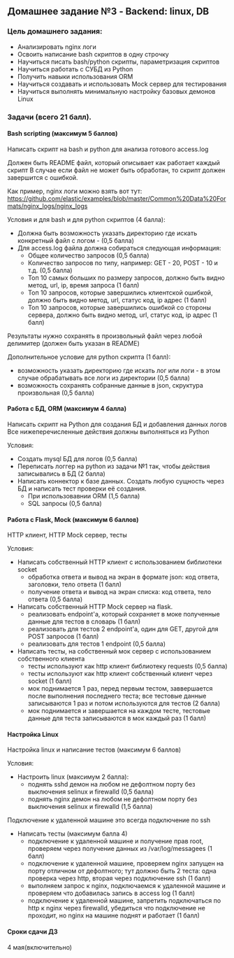 ## Домашнее задание №3 - Backend: linux, DB

### Цель домашнего задания:

- Анализировать nginx логи
- Освоить написание bash скриптов в одну строчку
- Научиться писать bash/python скрипты, параметризация скриптов
- Научиться работать с СУБД из Python
- Получить навыки использования ORM
- Научиться создавать и использовать Mock сервер для тестирования
- Научиться выполнять минимальную настройку базовых демонов Linux


### Задачи (всего 21 балл).
#### Bash scripting (максимум 5 баллов)
Написать скрипт на bash и python для анализа готового access.log

Должен быть README файл, который описывает как работает каждый скрипт
В случае если файл не может быть обработан, то скрипт должен завершится с ошибкой.

Как пример, nginx логи можно взять вот тут:
https://github.com/elastic/examples/blob/master/Common%20Data%20Formats/nginx_logs/nginx_logs

Условия и для bash и для python скриптов (4 балла):
- Должна быть возможность указать директорию где искать конкретный файл с логом - (0,5 балла)
- Для access.log файла должна собираться следующая информация:
    - Общее количество запросов (0,5 балла)
    - Количество запросов по типу, например: GET - 20, POST - 10 и т.д. (0,5 балла)
    - Топ 10 самых больших по размеру запросов, должно быть видно метод, url, ip, время запроса (1 балл)
    - Топ 10 запросов, которые завершились клиентской ошибкой, должно быть видно метод, url, статус код, ip адрес (1 балл)
    - Топ 10 запросов, которые завершились ошибкой со стороны сервера, должно быть видно метод, url, статус код, ip адрес (1 балл)
    
Результаты нужно сохранять в произвольный файл через любой делимитер (должен быть указан в README) 

Дополнительное условие для python скрипта (1 балл):
- возможность указать директорию где искать лог или логи - в этом случае обрабатывать все логи из директории (0,5 балла)
- возможность сохранять собранные данные в json, скруктура произвольная (0,5 балла)


#### Работа с БД, ORM (максимум 4 балла)
Написать скрипт на Python для создания БД и добавления данных логов
Все нижеперечисленные действия должны выполняться из Python

Условия: 

- Создать mysql БД для логов (0,5 балла)
- Переписать логгер на python из задачи №1 так, чтобы действия записывались в БД (2 балла)
- Написать коннектор к базе данных. Создать любую сущность через БД и написать тест проверки её создания.
    - При использовавнии ORM (1,5 балла)
    - SQL запросы (0,5 балла)


#### Работа с Flask, Mock (максимум 6 баллов)
HTTP клиент, HTTP Mock сервер, тесты

Условия:

- Написать собственный HTTP клиент с использованием библиотеки socket
    - обработка ответа и вывод на экран в формате json: код ответа, заголовки, тело ответа (1 балл)
    - получение ответа и вывод на экран списка: код ответа, тело ответа (0,5 балла)
- Написать собственный HTTP Mock сервер на flask.
    - реализовать endpoint'а, который сохраняет в моке полученные данные для тестов в словарь (1 балл) 
    - реализовать для тестов 2 endpoint'а, один для GET, другой для POST запросов (1 балл)
    - реализовать для тестов 1 endpoint (0,5 балла)
- Написать тесты, на собственный мок сервер с использованием собственного клиента
    - тесты используют как http клиент библиотеку requests (0,5 балла) 
    - тесты используют как http клиент собственный клиент через socket (1 балл)
    - мок поднимается 1 раз, перед первым тестом, заввершается после выполнения последнего теста; все тестовые данные записываются 1 раз и потом используются для тестов (2 балла) 
    - мок поднимается и завершается на каждом тесте, тестовые данные для теста записываются в мок каждый раз (1 балл)


#### Настройка Linux

Настройка linux и написание тестов (максимум 6 баллов)

Условия:

- Настроить linux (максимум 2 балла):
	- поднять sshd демон на любом не дефолтном порту без выключения selinux и firewalld (0,5 балла)
	- поднять nginx демон на любом не дефолтном порту без выключения selinux и firewalld (1,5 балла)


Подключение к удаленной машине это всегда подключение по ssh

- Написать тесты (максимум балла 4)
    - подключение к удаленной машине и получение прав root, проверяем через получение данных из /var/log/messagees (1 балл)
    - подключение к удаленной машине, проверяем nginx запущен на порту отличном от дефолтного; тут должно быть 2 теста: одна проверка через http, вторая через подключение ssh (1 балл)
    - выполняем запрос к nginx, подключаемся к удаленной машине и проверяем что добавилась запись в access log (1 балл)
    - подключение к удаленной машине, запретить подключаться по http к nginx через firewalld, убедиться что подключение не проходит, но nginx на машине поднят и работает (1 балл)

#### Сроки сдачи ДЗ

4 мая(включительно)